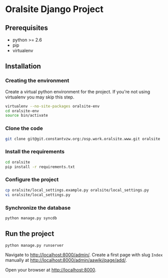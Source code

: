 # Oralsite Django Project

## Prerequisites

- python &gt;= 2.6
- pip
- virtualenv

## Installation

### Creating the environment

Create a virtual python environment for the project.
If you're not using virtualenv you may skip this step.

```bash
virtualenv --no-site-packages oralsite-env
cd oralsite-env
source bin/activate
```

### Clone the code

```bash
git clone git@git.constantvzw.org:/osp.work.oralsite.www.git oralsite
```

### Install the requirements

```bash
cd oralsite
pip install -r requirements.txt
```

### Configure the project

```bash
cp oralsite/local_settings.example.py oralsite/local_settings.py
vi oralsite/local_settings.py
```

### Synchronize the database

```bash
python manage.py syncdb
```

## Run the project

```bash
python manage.py runserver
```

Navigate to <http://localhost:8000/admin/>. Create a first page with slug `Index` manually at <http://localhost:8000/admin/aawiki/page/add/>.

Open your browser at <http://localhost:8000>.
